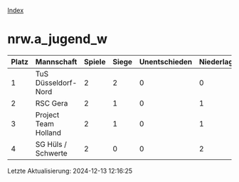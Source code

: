 [Index](./README.md)

# nrw.a_jugend_w

| Platz |  Mannschaft |  Spiele |  Siege |  Unentschieden |  Niederlagen |  Tore |  Differenz |  Punkte | 
| --- |  --- |  --- |  --- |  --- |  --- |  --- |  --- |  --- |  
|  1 |   TuS Düsseldorf-Nord |   2 |   2 |   0 |   0 |   12:2 |   10 |   6 |  
|  2 |   RSC Gera |   2 |   1 |   0 |   1 |   6:3 |   3 |   3 |  
|  3 |   Project Team Holland |   2 |   1 |   0 |   1 |   3:10 |   -7 |   3 |  
|  4 |   SG Hüls / Schwerte |   2 |   0 |   0 |   2 |   1:7 |   -6 |   0 |  


Letzte Aktualisierung: 2024-12-13 12:16:25